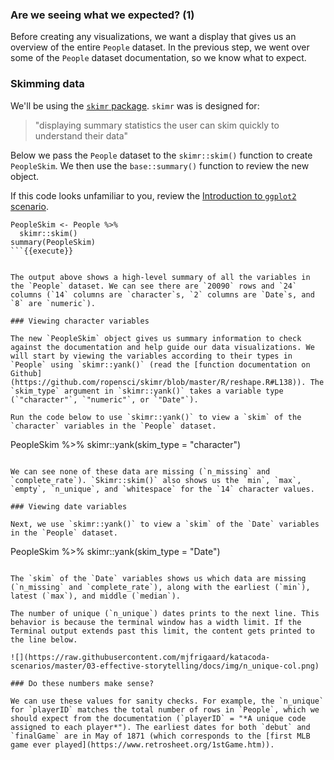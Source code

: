 ### Are we seeing what we expected? (1)

Before creating any visualizations, we want a display that gives us an overview of the entire `People` dataset. In the previous step, we went over some of the `People` dataset documentation, so we know what to expect.  

### Skimming data

We'll be using the [`skimr` package](https://docs.ropensci.org/skimr/). `skimr` was is designed for:

> "displaying summary statistics the user can skim quickly to understand their data"

Below we pass the `People` dataset to the `skimr::skim()` function to create `PeopleSkim`. We then use the `base::summary()` function to review the new object.

If this code looks unfamiliar to you, review the [Introduction to `ggplot2` scenario](https://www.katacoda.com/orm-mfrigaard/scenarios/02-intro-ggplot2).

```
PeopleSkim <- People %>%  
  skimr::skim()
summary(PeopleSkim)
```{{execute}}


The output above shows a high-level summary of all the variables in the `People` dataset. We can see there are `20090` rows and `24` columns (`14` columns are `character`s, `2` columns are `Date`s, and `8` are `numeric`).

### Viewing character variables 

The new `PeopleSkim` object gives us summary information to check against the documentation and help guide our data visualizations. We will start by viewing the variables according to their types in `People` using `skimr::yank()` (read the [function documentation on Github](https://github.com/ropensci/skimr/blob/master/R/reshape.R#L138)). The `skim_type` argument in `skimr::yank()` takes a variable type (`"character"`, `"numeric"`, or `"Date"`). 

Run the code below to use `skimr::yank()` to view a `skim` of the `character` variables in the `People` dataset.

```
PeopleSkim %>% 
  skimr::yank(skim_type = "character")
```{{execute}}

We can see none of these data are missing (`n_missing` and `complete_rate`). `Skimr::skim()` also shows us the `min`, `max`, `empty`, `n_unique`, and `whitespace` for the `14` character values. 

### Viewing date variables

Next, we use `skimr::yank()` to view a `skim` of the `Date` variables in the `People` dataset.

```
PeopleSkim %>% 
  skimr::yank(skim_type = "Date")
```{{execute}}

The `skim` of the `Date` variables shows us which data are missing (`n_missing` and `complete_rate`), along with the earliest (`min`), latest (`max`), and middle (`median`).

The number of unique (`n_unique`) dates prints to the next line. This behavior is because the terminal window has a width limit. If the Terminal output extends past this limit, the content gets printed to the line below.

![](https://raw.githubusercontent.com/mjfrigaard/katacoda-scenarios/master/03-effective-storytelling/docs/img/n_unique-col.png)

### Do these numbers make sense?

We can use these values for sanity checks. For example, the `n_unique` for `playerID` matches the total number of rows in `People`, which we should expect from the documentation (`playerID` = "*A unique code assigned to each player*"). The earliest dates for both `debut` and `finalGame` are in May of 1871 (which corresponds to the [first MLB game ever played](https://www.retrosheet.org/1stGame.htm)).
